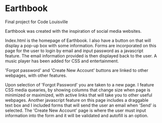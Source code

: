 # Earthbook
Final project for Code Louisville

Earthbook was created with the inspiration of social media websites.

Index.html is the homepage of Earthbook. 
I also have a button on that will display a pop-up box with some information. 
Forms are incorporated on this page for the user to login by email and input password as a javascript feature. The email information provided is then displayed back to the user. A music player has been added for CSS and entertainment. 

'Forgot password' and 'Create New Account' buttons are linked to other webpages, with other features. 

Upon selection of 'Forgot Password' you are taken to a new page. I feature CSS media quearies, by showing columns that change size when page is minimized or maximized, with active links that will take you to other useful webpages. 
Another javascript feature on this page includes a draggable text box and I included forms that will send the user an email when 'Send' is selected. 
The 'Create New Account' page is where the user must input information into the form and it will be validated and autofill is an option. 
